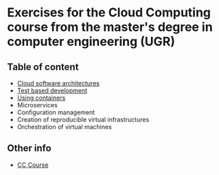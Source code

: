 # Exercises for the Cloud Computing course from the master's degree in computer engineering (UGR)

## Table of content

- [Cloud software architectures](exercises/cloud-software-architectures.md)
- [Test based development](exercises/test_based_development.md)
- [Using containers](exercises/using_containers/using_containers.md)
- Microservices
- Configuration management
- Creation of reproducible virtual infrastructures
- Orchestration of virtual machines

## Other info

- [CC Course](https://jj.github.io/CC/)
